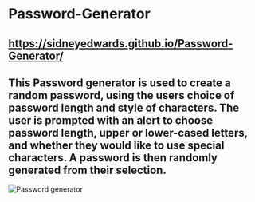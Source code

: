# Password-Generator

## https://sidneyedwards.github.io/Password-Generator/

## This Password generator is used to create a random password, using the users choice of password length and style of characters. The user is prompted with an alert to choose password length, upper or lower-cased letters, and whether they would like to use special characters. A password is then randomly generated from their selection. 

![Password generator](https://user-images.githubusercontent.com/124628764/224579234-16a4333b-5e88-4fc5-84fc-be361a72c949.png)
